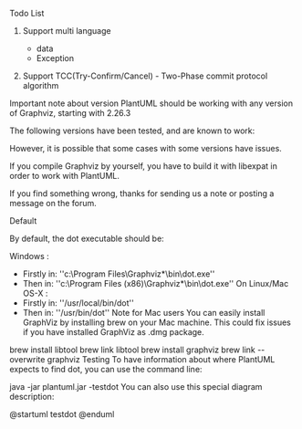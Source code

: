 Todo List

1. Support multi language 
     - data
     - Exception
     
2. Support TCC(Try-Confirm/Cancel)  - Two-Phase commit protocol algorithm


Important note about version
PlantUML should be working with any version of Graphviz, starting with 2.26.3

The following versions have been tested, and are known to work:

However, it is possible that some cases with some versions have issues.

If you compile Graphviz by yourself, you have to build it with libexpat in order to work with PlantUML.

If you find something wrong, thanks for sending us a note or posting a message on the forum.

Default

 
By default, the dot executable should be:

Windows :
* Firstly in: ''c:\Program Files\Graphviz*\bin\dot.exe''
* Then in: ''c:\Program Files (x86)\Graphviz*\bin\dot.exe''
On Linux/Mac OS-X :
* Firstly in: ''/usr/local/bin/dot''
* Then in: ''/usr/bin/dot''
Note for Mac users
You can easily install GraphViz by installing brew on your Mac machine. This could fix issues if you have installed GraphViz as .dmg package.


brew install libtool
brew link libtool
brew install graphviz
brew link --overwrite graphviz
Testing
To have information about where PlantUML expects to find dot, you can use the command line:

java -jar plantuml.jar -testdot
You can also use this special diagram description:

@startuml
testdot
@enduml
